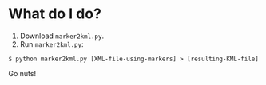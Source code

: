 # What do I do?

1. Download `marker2kml.py`.
2. Run `marker2kml.py`:

```
$ python marker2kml.py [XML-file-using-markers] > [resulting-KML-file]
```

Go nuts!
